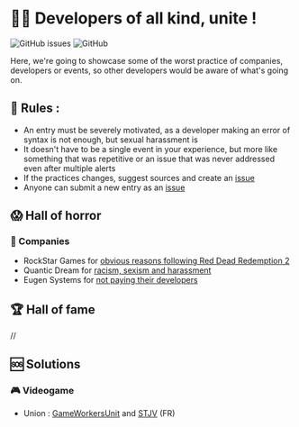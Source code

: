 # 👨‍💻 Developers of all kind, unite !

![GitHub issues](https://img.shields.io/github/issues/OverCodeTech/dev-job-blacklist.svg)
![GitHub](https://img.shields.io/github/license/OverCodeTech/dev-job-blacklist.svg)


Here, we're going to showcase some of the worst practice of companies, developers or events, so other developers would be aware of what's going on.

## 📜 Rules : 
* An entry must be severely motivated, as a developer making an error of syntax is not enough, but sexual harassment is
* It doesn't have to be a single event in your experience, but more like something that was repetitive or an issue that was never addressed even after multiple alerts
* If the practices changes, suggest sources and create an [issue](https://github.com/OverCodeTech/dev-job-blacklist/issues)
* Anyone can submit a new entry as an [issue](https://github.com/OverCodeTech/dev-job-blacklist/issues)

## 😱 Hall of horror

### 💼 Companies

* RockStar Games for [obvious reasons following Red Dead Redemption 2](https://www.polygon.com/2018/10/18/17994068/red-dead-redemption-2-crunch-rockstar-games)
* Quantic Dream for [racism, sexism and harassment](https://www.theguardian.com/games/2018/jan/15/game-developer-quantic-dream-accused-of-toxic-and-sexist-working-environment)
* Eugen Systems for [not paying their developers](https://www.lemonde.fr/pixels/article/2018/02/15/premiere-greve-dans-l-industrie-du-jeu-video-francaise-depuis-sept-ans_5257630_4408996.html)


## 🏆 Hall of fame

// 

## 🆘 Solutions

### 🎮 Videogame

* Union : [GameWorkersUnit](https://www.gameworkersunite.org/) and [STJV](https://www.stjv.fr/en/) (FR)

